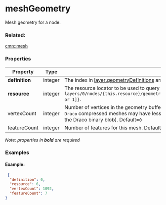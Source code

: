 # meshGeometry

Mesh geometry for a node.

### Related:

[cmn::mesh](mesh.cmn.md)
### Properties

| Property | Type | Description |
| --- | --- | --- |
| **definition** | integer | The index in [layer.geometryDefinitions](geometryDefinition.cmn.md) array |
| **resource** | integer | The resource locator to be used to query geometry resources: `layers/0/nodes/{this.resource}/geometries/{layer.geometryDefinitions[this.definition].geometryBuffers[0 or 1]}`. |
| vertexCount | integer | Number of vertices in the geometry buffer of this mesh for the **umcompressed mesh buffer**. Please note that `Draco` compressed meshes may have less vertices due to de-duplication (actual number of vertices is part of the Draco binary blob).  Default=`0` |
| featureCount | integer | Number of features for this mesh. Default=`0`. (Must omit or set to `0` if mesh doesn't use `features`.) |

*Note: properties in **bold** are required*

### Examples 

#### Example:  

```json
 {
  "definition": 0,
  "resource": 6,
  "vertexCount": 1092,
  "featureCount": 7
} 
```

